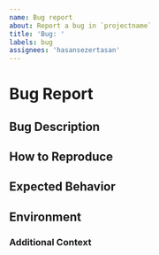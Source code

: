 ```yaml
---
name: Bug report
about: Report a bug in `projectname`
title: 'Bug: '
labels: bug
assignees: 'hasansezertasan'
---
```

# Bug Report

## Bug Description

<!--
This issue tracker is a tool to address bugs in projectname itself.
Please use GitHub Discussions for questions about your own code.

Replace this comment with a clear outline of what the bug is.
-->

## How to Reproduce

<!--
Describe how to replicate the bug.

Please provide a minimal reproducible example that developers can run to investigate the problem.
You can find help for creating such an example [here](https://stackoverflow.com/help/minimal-reproducible-example).

Here is an example of a minimal reproducible example for a CLI application:

```shell
projectname version
```

Include the full traceback if there was an exception. For example:

```shell
╭─────────────────────────── Traceback (most recent call last) ───────────────────────────────────────╮
│ /Users/hasansezertasan/Developer/projects/projectname/src/projectname/main.py:28 in show_version    │
│                                                                                                     │
│   25 │   Example output:                                                                            │
│   26 │   │   0.1.0                                                                                  │
│   27 │   """                                                                                        │
│ > 28 │   0/0                                                                                        │
│   29 │   logger.info("Command `version` called.")                                                   │
│   30 │   typer.echo(version("projectname"))                                                         │
│   31 │   logger.info("Version displayed successfully.")                                             │
╰─────────────────────────────────────────────────────────────────────────────────────────────────────╯
ZeroDivisionError: division by zero
```

Here is an example of a minimal reproducible example using FastAPI:

```python
# /// script
# requires-python = ">=3.8"
# dependencies = [
#     "projectname==0.1.0",
#     "fastapi",
#     "uvicorn",
# ]
# ///
from typing import Dict

import uvicorn
from fastapi import FastAPI
from fastapi.responses import HTMLResponse

from projectname import ReDoc

app = FastAPI(redoc_url=None)


@app.get("/")
def root() -> Dict[str, str]:
    """Root of the application."""
    return {"Hello": "World"}


@app.get("/redoc", response_class=HTMLResponse, include_in_schema=False)
def get_redoc() -> str:
    """Redoc."""
    0/0  # This will raise a ZeroDivisionError
    return ReDoc(title="ReDoc").render()


if __name__ == "__main__":
    uvicorn.run(app, host="0.0.0.0", port=8000)
```

Include the full traceback if there was an exception. For example:

```shell
INFO:     Started server process [19961]
INFO:     Waiting for application startup.
INFO:     Application startup complete.
INFO:     Uvicorn running on http://0.0.0.0:8000 (Press CTRL+C to quit)
INFO:     127.0.0.1:56096 - "GET /redoc HTTP/1.1" 500 Internal Server Error
ERROR:    Exception in ASGI application
Traceback (most recent call last):
  File "/Users/hasansezertasan/projectname/.venv/lib/python3.8/site-packages/uvicorn/protocols/http/h11_impl.py", line 403, in run_asgi
    result = await app(  # type: ignore[func-returns-value]
  File "/Users/hasansezertasan/projectname/.venv/lib/python3.8/site-packages/uvicorn/middleware/proxy_headers.py", line 60, in __call__
    return await self.app(scope, receive, send)
  File "/Users/hasansezertasan/projectname/.venv/lib/python3.8/site-packages/fastapi/applications.py", line 1054, in __call__
    await super().__call__(scope, receive, send)
  File "/Users/hasansezertasan/projectname/.venv/lib/python3.8/site-packages/starlette/applications.py", line 112, in __call__
    await self.middleware_stack(scope, receive, send)
  File "/Users/hasansezertasan/projectname/.venv/lib/python3.8/site-packages/starlette/middleware/errors.py", line 187, in __call__
    raise exc
  File "/Users/hasansezertasan/projectname/.venv/lib/python3.8/site-packages/starlette/middleware/errors.py", line 165, in __call__
    await self.app(scope, receive, _send)
  File "/Users/hasansezertasan/projectname/.venv/lib/python3.8/site-packages/starlette/middleware/exceptions.py", line 62, in __call__
    await wrap_app_handling_exceptions(self.app, conn)(scope, receive, send)
  File "/Users/hasansezertasan/projectname/.venv/lib/python3.8/site-packages/starlette/_exception_handler.py", line 53, in wrapped_app
    raise exc
  File "/Users/hasansezertasan/projectname/.venv/lib/python3.8/site-packages/starlette/_exception_handler.py", line 42, in wrapped_app
    await app(scope, receive, sender)
  File "/Users/hasansezertasan/projectname/.venv/lib/python3.8/site-packages/starlette/routing.py", line 715, in __call__
    await self.middleware_stack(scope, receive, send)
  File "/Users/hasansezertasan/projectname/.venv/lib/python3.8/site-packages/starlette/routing.py", line 735, in app
    await route.handle(scope, receive, send)
  File "/Users/hasansezertasan/projectname/.venv/lib/python3.8/site-packages/starlette/routing.py", line 288, in handle
    await self.app(scope, receive, send)
  File "/Users/hasansezertasan/projectname/.venv/lib/python3.8/site-packages/starlette/routing.py", line 76, in app
    await wrap_app_handling_exceptions(app, request)(scope, receive, send)
  File "/Users/hasansezertasan/projectname/.venv/lib/python3.8/site-packages/starlette/_exception_handler.py", line 53, in wrapped_app
    raise exc
  File "/Users/hasansezertasan/projectname/.venv/lib/python3.8/site-packages/starlette/_exception_handler.py", line 42, in wrapped_app
    await app(scope, receive, sender)
  File "/Users/hasansezertasan/projectname/.venv/lib/python3.8/site-packages/starlette/routing.py", line 73, in app
    response = await f(request)
  File "/Users/hasansezertasan/projectname/.venv/lib/python3.8/site-packages/fastapi/routing.py", line 302, in app
    raw_response = await run_endpoint_function(
  File "/Users/hasansezertasan/projectname/.venv/lib/python3.8/site-packages/fastapi/routing.py", line 215, in run_endpoint_function
    return await run_in_threadpool(dependant.call, **values)
  File "/Users/hasansezertasan/projectname/.venv/lib/python3.8/site-packages/starlette/concurrency.py", line 37, in run_in_threadpool
    return await anyio.to_thread.run_sync(func)
  File "/Users/hasansezertasan/projectname/.venv/lib/python3.8/site-packages/anyio/to_thread.py", line 56, in run_sync
    return await get_async_backend().run_sync_in_worker_thread(
  File "/Users/hasansezertasan/projectname/.venv/lib/python3.8/site-packages/anyio/_backends/_asyncio.py", line 2364, in run_sync_in_worker_thread
    return await future
  File "/Users/hasansezertasan/projectname/.venv/lib/python3.8/site-packages/anyio/_backends/_asyncio.py", line 864, in run
    result = context.run(func, *args)
  File "main.py", line 28, in get_redoc
    0/0
ZeroDivisionError: division by zero
```

Read more about inline metadata:
  - [PEP 723 – Inline script metadata | peps.python.org](https://peps.python.org/pep-0723/)
  - [Inline script metadata - Python Packaging User Guide](https://packaging.python.org/en/latest/specifications/inline-script-metadata/)

-->

## Expected Behavior

<!--
Describe the expected behavior that should have happened but didn't.
-->

## Environment

<!--
If the problem is related to the CLI application, simply run `projectname info` and paste the output here.

```sh
Application Version: 0.1.0
Python Version: 3.10.18 (CPython)
Platform: Darwin
```

Otherwise, please complete the following information:

- projectname version: [e.g. 0.1.0]
- Backend: [FastAPI, Starlette, ...]

-->

### Additional Context

<!--
Add any other context about the problem here.
-->
